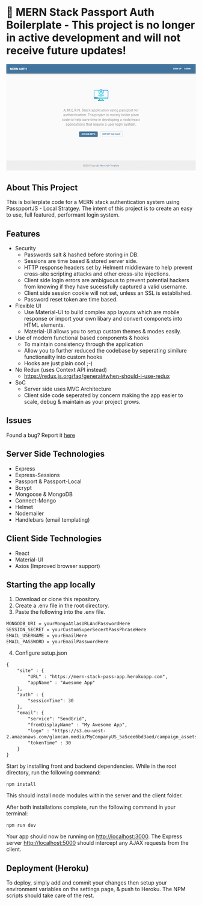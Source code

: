 # :closed_lock_with_key: MERN Stack Passport Auth Boilerplate - This project is no longer in active development and will not receive future updates!

![Screen Shot of Project](./screenshots/GIF.gif)

## About This Project

This is boilerplate code for a MERN stack authentication system using PasspportJS - Local Stratgey. The intent of this project is to create an easy to use, full featured, performant login system.

## Features
* Security
    * Passwords salt & hashed before storing in DB.
    * Sessions are time based & stored server side.
    * HTTP response headers set by Helment middleware to help prevent cross-site scripting attacks and other cross-site injections.
    * Client side login errors are ambiguous to prevent potential hackers from knowing if they have sucessfully captured a valid username.
    * Client side session cookie will not set, unless an SSL is established.
    * Password reset token are time based.
* Flexible UI
    * Use Material-UI to build complex app layouts which are mobile response or import your own libary and convert componets into HTML elements.
    * Material-UI allows you to setup custom themes & modes easily.
* Use of modern functional based components & hooks
    * To maintain consistency through the application
    * Allow you to further reduced the codebase by seperating similure functionailty into custom hooks
    * Hooks are just plain cool ;-)
* No Redux (uses Context API instead)
    * https://redux.js.org/faq/general#when-should-i-use-redux
* SoC
    * Server side uses MVC Architecture
    * Client side code seperated by concern making the app easier to scale, debug & maintain as your project grows.

## Issues
Found a bug? Report it [here](https://github.com/yeasir01/mern-stack-passport-auth/issues)

## Server Side Technologies
- Express
- Express-Sessions
- Passport & Passport-Local
- Bcrypt
- Mongoose & MongoDB
- Connect-Mongo
- Helmet
- Nodemailer
- Handlebars (email templating)

## Client Side Technologies
- React
- Material-UI
- Axios (Improved browser support)

## Starting the app locally
1) Download or clone this repository.
2) Create a .env file in the root directory.
3) Paste the following into the .env file.

```
MONGODB_URI = yourMongoAtlasURLAndPasswordHere
SESSION_SECRET = yourCustomSuperSecertPassPhraseHere
EMAIL_USERNAME = yourEmailHere
EMAIL_PASSWORD = yourEmailPasswordHere
```

4) Configure setup.json

```
{
    "site" : {
        "URL" : "https://mern-stack-pass-app.herokuapp.com",
        "appName" : "Awesome App"
    }, 
    "auth" : {
        "sessionTime": 30
    },
    "email": {
        "service": "SendGrid",
        "fromDisplayName" : "My Awesome App",
        "logo" : "https://s3.eu-west-2.amazonaws.com/glamcam.media/MyCompanyUS_5a5cee6bd3aed/campaign_assets/logo.png",
        "tokenTime" : 30
    }
}
```

Start by installing front and backend dependencies. While in the root directory, run the following command:

```
npm install
```

This should install node modules within the server and the client folder.

After both installations complete, run the following command in your terminal:

```
npm run dev
```

Your app should now be running on <http://localhost:3000>. The Express server <http://localhost:5000> should intercept any AJAX requests from the client.

## Deployment (Heroku)

To deploy, simply add and commit your changes then setup your environment variables on the settings page, & push to Heroku. The NPM scripts should take care of the rest.
